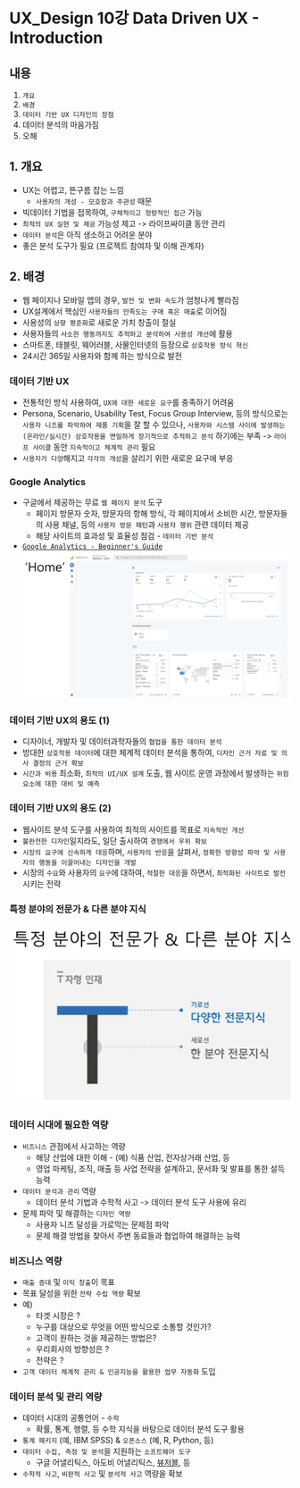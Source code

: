 # UX_Design 10강 Data Driven UX - Introduction

## 내용
1. `개요`
2. `배경`
3. `데이터 기반 UX 디자인의 장점`
4. 데이터 분석의 마음가짐
5. 오해

## 1. 개요
- UX는 어렵고, 뜬구름 잡는 느낌
    - `사용자의 개성 - 모호함과 주관성` 때문
- 빅데이터 기법을 접목하여, `구체적이고 정량적인 접근` 가능
- `최적의 UX 실현 및 제공` 가능성 제고 -> 라이프싸이클 동안 관리
- `데이터 분석`은 아직 생소하고 어려운 분야
- 좋은 분석 도구가 필요 (프로젝트 참여자 및 이해 관계자)

## 2. 배경
- 웹 페이지나 모바일 앱의 경우, `발전 및 변화 속도`가 엄청나게 빨라짐
- UX설계에서 핵심인 `사용자들의 만족도는 구매 혹은 매출`로 이어짐
- 사용성의 `상향 평준화`로 새로운 가치 창출이 절실
- 사용자들의 `사소한 행동까지도 추적하고 분석하여 사용성 개선`에 활용
- 스마트폰, 태블릿, 웨어러블, 사물인터넷의 등장으로 `상호작용 방식 혁신`
- 24시간 365일 사용자와 함께 하는 방식으로 발전

### 데이터 기반 UX
- 전통적인 방식 사용하여, `UX에 대한 새로운 요구`를 충족하기 어려움
- Persona, Scenario, Usability Test, Focus Group Interview, 등의 방식으로는
`사용자 니즈를 파악하여 제품 기획`을 잘 할 수 있으나, `사용자와 시스템 사이에 발생하는 (온라인/실시간) 상호작용을 면밀하게 장기적으로 추적하고 분석`
하기에는 부족 -> `라이프 사이클` 동안 `지속적이고 체계적 관리` 필요
- `사용자가 다양`해지고 `각각의 개성`을 살리기 위한 새로운 요구에 부응

### Google Analytics
- 구글에서 제공하는 무료 `웹 페이지 분석` 도구
    - 페이지 방문자 숫자, 방문자의 항해 방식, 각 페이지에서 소비한 시간, 방문자들의 사용 채널, 등의 `사용자 방문 패턴`과
    `사용자 행위` 관련 데이터 제공
    - 해당 사이트의 효과성 및 효율성 점검 - `데이터 기반 분석`
- [`Google Analytics - Beginner's Guide`](https://marketingplatform.google.com/about/analytics/) 
![Alt text](image-2.png)

### 데이터 기반 UX의 용도 (1)
- 디자이너, 개발자 및 데이터과학자들의 `협업을 통한 데이터 분석`
- 방대한  `상호작용 데이터`에 대한 체계적 데이터 분석을 통하여, `디자인 근거 자료 및 의사 결정의 근거 확보`
- `시간과 비용` 최소화, `최적의 UI/UX 설계` 도출, 웹 사이트 운영 과정에서 발생하는 `위험 요소에 대한 대비 및 예측`

### 데이터 기반 UX의 용도 (2)
- 웹사이트 분석 도구를 사용하여 최적의 사이트를 목표로 `지속적인 개선`
- `불완전한 디자인`일지라도, 일단 출시하여 `경쟁에서 우위 확보`
- `시장의 요구에 신속하게 대응`하며, `사용자의 반응`을 살펴서, `정확한 방향성 파악 및 사용자의 행동을 이끌어내는 디자인을 개발`
- 시장의 `수요`와 사용자의 `요구`에 대하여, `적절한 대응`을 하면서, `최적화된 사이트로 발전`시키는 전략

### 특정 분야의 전문가 & 다른 분야 지식
![Alt text](image-3.png)

### 데이터 시대에 필요한 역량
- `비즈니스` 관점에서 사고하는 역량
    - 해당 산업에 대한 이해 - (예) 식품 산업, 전자상거래 산업, 등
    - 영업 마케팅, 조직, 매출 등 사업 전략을 설계하고, 문서화 및 발표를 통한 설득 능력
- `데이터 분석과 관리` 역량
    - 데이터 분석 기법과 수학적 사고 -> 데이터 분석 도구 사용에 유리
- 문제 파악 및 해결하는 `디자인 역량`
    - 사용자 니즈 달성을 가로막는 문제점 파악
    - 문제 해결 방법을 찾아서 주변 동료들과 협업하여 해결하는 능력

### 비즈니스 역량
- `매출 증대` 및 `이익 창출`이 목표
- 목표 달성을 위한 `전략 수립 역량` 확보
- 예) 
    - 타겟 시장은 ? 
    - 누구를 대상으로 무엇을 어떤 방식으로 소통할 것인가? 
    - 고객이 원하는 것을 제공하는 방법은? 
    - 우리회사의 방향성은 ?
    - 전략은 ?
- `고객 데이터 체계적 관리 & 인공지능을 활용한 업무 자동화` 도입

### 데이터 분석 및 관리 역량
- 데이터 시대의 공통언어 - `수학`
    - 확률, 통계, 행렬, 등 수학 지식을 바탕으로 데이터 분석 도구 활용
- `통계 패키지` (예, IBM SPSS) & `오픈소스` (예, R, Python, 등)
- `데이터 수집, 측정 및 분석`을 지원하는 `소프트웨어 도구`
    - 구글 어낼리틱스, 아도비 어낼리틱스, [뷰저블](https://www.beusable.net/ko/about), 등
- `수학적 사고`, `비판적 사고` 및 `분석적 사고` 역량을 확보